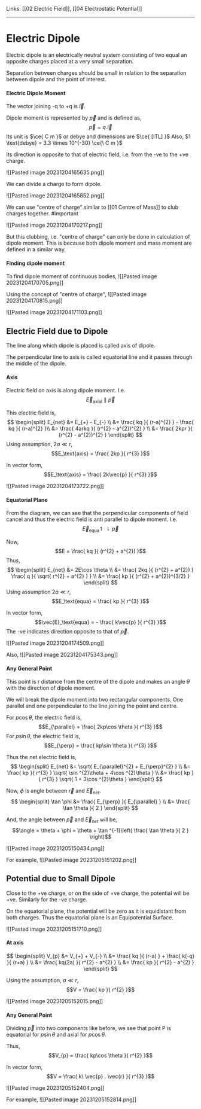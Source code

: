 Links: [[02 Electric Field]], [[04 Electrostatic Potential]]
___
# Electric Dipole
Electric dipole is an electrically neutral system consisting of two equal an opposite charges placed at a very small separation. 

Separation between charges should be small in relation to the separation between dipole and the point of interest. 

#### Electric Dipole Moment 
The vector joining -q to +q is $\vec{l}$. 

Dipole moment is represented by $\vec{p}$ and is defined as,
$$\vec{p} = q . \vec{l}$$
Its unit is $\ce{ C m }$ or debye and dimensions are $\ce{ [ITL] }$
Also, $1 \text{debye} = 3.3 \times 10^{-30} \ce{\ C m }$


Its direction is opposite to that of electric field, i.e. from the -ve to the +ve charge. 

![[Pasted image 20231204165635.png]]

We can divide a charge to form dipole. 

![[Pasted image 20231204165852.png]]

We can use "centre of charge" similar to [[01 Centre of Mass]] to club charges together. #important 

![[Pasted image 20231204170217.png]]

But this clubbing, i.e. "centre of charge" can only be done in calculation of dipole moment. This is because both dipole moment and mass moment are defined in a similar way. 

#### Finding dipole moment 
To find dipole moment of continuous bodies,
![[Pasted image 20231204170705.png]]

Using the concept of "centre of charge",
![[Pasted image 20231204170815.png]]

![[Pasted image 20231204171103.png]]

## Electric Field due to Dipole
The line along which dipole is placed is called axis of dipole.

The perpendicular line to axis is called equatorial line and it passes through the middle of the dipole. 

#### Axis
Electric field on axis is along dipole moment. 
I.e. 
$$\vec{E}_\text{axial} \parallel \vec{p}$$

This electric field is,
$$
\begin{split}
E_{net} &= E_{+} - E_{-} \\
&= \frac{ kq }{ (r-a)^{2} } - \frac{ kq }{ (r-a)^{2} }\\
&= \frac{ 4arkq }{ (r^{2} - a^{2})^{2} } \\
&= \frac{ 2kpr }{ (r^{2} - a^{2})^{2} } 
\end{split}
$$
Using assumption, $2a \ll r$,
$$E_\text{axis} = \frac{ 2kp }{ r^{3} }$$

In vector form,
$$E_\text{axis} = \frac{ 2k\vec{p} }{ r^{3} }$$

![[Pasted image 20231204173722.png]]

#### Equatorial Plane 
From the diagram, we can see that the perpendicular components of field cancel and thus the electric field is anti parallel to dipole moment.
I.e.
$$\vec{E}_\text{equa} \upharpoonleft \! \downharpoonright \vec{p}$$

Now,
$$E = \frac{ kq }{ (r^{2} + a^{2}) }$$
Thus,
$$
\begin{split}
E_{net} &= 2E\cos \theta \\
&= \frac{ 2kq }{ (r^{2} + a^{2}) } \frac{ q }{ \sqrt{ r^{2} + a^{2} } } \\
&= \frac{ kp }{ (r^{2} + a^{2})^{3/2} } 
\end{split}
$$
Using assumption $2a \ll r$,
$$E_\text{equa} = \frac{ kp }{ r^{3} }$$

In vector form,
$$\vec{E}_\text{equa} = - \frac{ k\vec{p} }{ r^{3} }$$
The -ve indicates direction opposite to that of $\vec{p}$.

![[Pasted image 20231204174509.png]]

Also,
![[Pasted image 20231204175343.png]]

#### Any General Point 

This point is r distance from the centre of the dipole and makes an angle $\theta$ with the direction of dipole moment. 

We will break the dipole moment into two rectangular components. One parallel and one perpendicular to the line joining the point and centre. 

For $p\cos \theta$, the electric field is,
$$E_{\parallel} = \frac{ 2kp\cos \theta }{ r^{3} }$$
For $p\sin \theta$, the electric field is,
$$E_{\perp} = \frac{ kp\sin \theta }{ r^{3} }$$

Thus the net electric field is,
$$
\begin{split}
E_{net} &= \sqrt{ E_{\parallel}^{2} + E_{\perp}^{2} } \\
&= \frac{ kp }{ r^{3} } \sqrt{ \sin ^{2}\theta + 4\cos ^{2}\theta } \\
&= \frac{ kp }{ r^{3} } \sqrt{ 1 + 3\cos ^{2}\theta } 
\end{split}
$$

Now, $\phi$ is angle between $\vec{r}$ and $\vec{E}_{net}$. 
$$
\begin{split}
\tan \phi &= \frac{ E_{\perp} }{ E_{\parallel} } \\
&= \frac{ \tan \theta }{ 2 }
\end{split}
$$

And, the angle between $\vec{p}$ and $\vec{E}_{net}$ will be,
$$\angle = \theta + \phi = \theta + \tan ^{-1}\left( \frac{ \tan \theta }{ 2 } \right)$$

![[Pasted image 20231205150434.png]]

For example,
![[Pasted image 20231205151202.png]]

## Potential due to Small Dipole
Close to the +ve charge, or on the side of +ve charge, the potential will be +ve. Similarly for the -ve charge.

On the equatorial plane, the potential will be zero as it is equidistant from both charges. 
Thus the equatorial plane is an Equipotential Surface. 

![[Pasted image 20231205151710.png]]

#### At axis
$$
\begin{split}
V_{p} &= V_{+} + V_{-} \\
&= \frac{ kq }{ (r-a) } + \frac{ k(-q) }{ (r+a) } \\
&= \frac{ kq(2a) }{ r^{2} - a^{2} } \\
&= \frac{ kp }{ r^{2} - a^{2} }
\end{split}
$$

Using the assumption, $a \ll r$,
$$V = \frac{ kp }{ r^{2} }$$

![[Pasted image 20231205152015.png]]

#### Any General Point
Dividing $\vec{p}$ into two components like before, we see that point P is equatorial for $p\sin \theta$ and axial for $p\cos \theta$. 

Thus,
$$V_{p} = \frac{ kp\cos \theta }{ r^{2} }$$

In vector form,
$$V = \frac{ k\ \vec{p} . \vec{r} }{ r^{3} }$$

![[Pasted image 20231205152404.png]]

For example,
![[Pasted image 20231205152814.png]]

